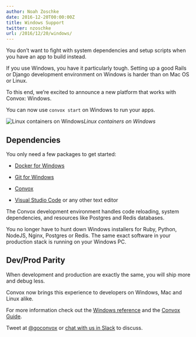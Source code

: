 ```yaml
---
author: Noah Zoschke
date: 2016-12-20T00:00:00Z
title: Windows Support
twitter: nzoschke
url: /2016/12/20/windows/
---
```


You don’t want to fight with system dependencies and setup scripts when you have an app to build instead. 

If you use Windows, you have it particularly tough. Setting up a good Rails or Django development environment on Windows is harder than on Mac OS or Linux.

To this end, we’re excited to announce a new platform that works with Convox: Windows. 

You can now use `convox start` on Windows to run your apps.

![Linux containers on Windows](https://medium2.global.ssl.fastly.net/max/2000/1*9_KVE2GHgC3YwTVU-CBAsg.png)*Linux containers on Windows*

<!--more-->

## Dependencies

You only need a few packages to get started:

* [Docker for Windows](https://docs.docker.com/docker-for-windows/)

* [Git for Windows](https://git-for-windows.github.io/)

* [Convox](https://dl.equinox.io/convox/convox/stable)

* [Visual Studio Code](https://code.visualstudio.com/) or any other text editor

The Convox development environment handles code reloading, system dependencies, and resources like Postgres and Redis databases.

You no longer have to hunt down Windows installers for Ruby, Python, NodeJS, Nginx, Postgres or Redis. The same exact software in your production stack is running on your Windows PC.

## Dev/Prod Parity

When development and production are exactly the same, you will ship more and debug less.

Convox now brings this experience to developers on Windows, Mac and Linux alike.

For more information check out the [Windows reference](https://convox.com/docs/windows/) and the [Convox Guide](https://convox.com/guide).

Tweet at [@goconvox](https://twitter.com/goconvox) or [chat with us in Slack](http://invite.convox.com/) to discuss.

